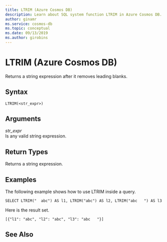 ```yaml
---
title: LTRIM (Azure Cosmos DB)
description: Learn about SQL system function LTRIM in Azure Cosmos DB.
author: ginamr
ms.service: cosmos-db
ms.topic: conceptual
ms.date: 09/13/2019
ms.author: girobins
---
```

# LTRIM (Azure Cosmos DB)
 Returns a string expression after it removes leading blanks.  
  
## Syntax
  
```  
LTRIM(<str_expr>)  
```  
  
## Arguments
  
*str_expr*  
   Is any valid string expression.  
  
## Return Types
  
  Returns a string expression.  
  
## Examples
  
  The following example shows how to use LTRIM inside a query.  
  
```  
SELECT LTRIM("  abc") AS l1, LTRIM("abc") AS l2, LTRIM("abc   ") AS l3 
```  
  
 Here is the result set.  
  
```  
[{"l1": "abc", "l2": "abc", "l3": "abc   "}]  
```  
  

## See Also

